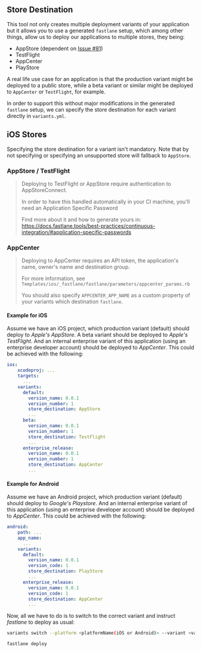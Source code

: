 
## Store Destination

This tool not only creates multiple deployment variants of your application but it allows you to use a generated `fastlane` setup, which among other things, allow us to deploy our applications to multiple stores, they being:

- AppStore (dependent on [Issue #81](https://github.com/Backbase/variants/issues/81))
- TestFlight
- AppCenter
- PlayStore

A real life use case for an application is that the production variant might be deployed to a public store, while a beta variant or similar might be deployed to `AppCenter` or `TestFlight`, for example.

In order to support this without major modifications in the generated `fastlane` setup, we can specify the store destination for each variant directly in `variants.yml`.

## iOS Stores

Specifying the store destination for a variant isn't mandatory.
Note that by not specifying or specifying an unsupported store will fallback to `AppStore`.

### AppStore / TestFlight

>
> 
> Deploying to TestFlight or AppStore require
> authentication to AppStoreConnect.
>
> In order to have this handled automatically in
> your CI machine, you'll need an Application Specific Password
> 
> Find more about it and how to generate yours in:
> https://docs.fastlane.tools/best-practices/continuous-integration/#application-specific-passwords
>
>

### AppCenter

>
> 
> Deploying to AppCenter requires an API token,
> the application's name, owner's name and destination group.
>
> For more information, see
> `Templates/ios/_fastlane/fastlane/parameters/appcenter_params.rb`
> 
> You should also specify `APPCENTER_APP_NAME` as a custom property of your variants
> which destination `fastlane`.
>
>

#### Example for iOS

Assume we have an iOS project, which production variant (default) should deploy to *Apple's AppStore*. A beta variant should be deployed to *Apple's TestFlight*. And an internal enterprise variant of this application (using an enterprise developer account) should be deployed to *AppCenter*. This could be achieved with the following:

```yaml
ios:
    xcodeproj: ...
    targets:
      ...
    variants:
      default:
        version_name: 0.0.1
        version_number: 1
        store_destination: AppStore
        ...
      beta:
        version_name: 0.0.1
        version_number: 1
        store_destination: TestFlight
        ...
      enterprise_release:
        version_name: 0.0.1
        version_number: 1
        store_destination: AppCenter
        ...
```

#### Example for Android

Assume we have an Android project, which production variant (default) should deploy to *Google's Playstore*.  And an internal enterprise variant of this application (using an enterprise developer account) should be deployed to *AppCenter*. This could be achieved with the following:

```yaml
android:
    path: ...
    app_name:
      ...
    variants:
      default:
        version_name: 0.0.1
        version_code: 1
        store_destination: PlayStore
        ...
      enterprise_release:
        version_name: 0.0.1
        version_code: 1
        store_destination: AppCenter
        ...
```

Now, all we have to do is to switch to the correct variant and instruct *fastlane* to deploy as usual:

```sh
variants switch --platform <platformName(iOS or Android)> --variant <value>

fastlane deploy
```


